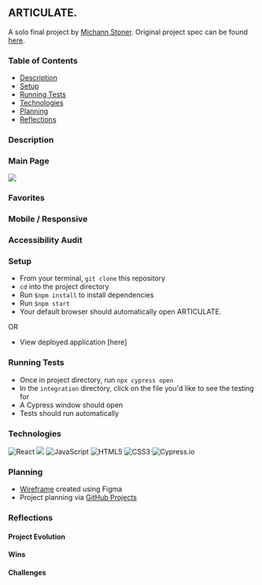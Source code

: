 ## ARTICULATE.
A solo final project by [Michann Stoner](https://github.com/michannstoner). Original project spec can be found [here](https://frontend.turing.edu/projects/module-3/niche-audience.html).

### Table of Contents
* [Description](#description)
* [Setup](#setup)
* [Running Tests](#runningtests)
* [Technologies](#technologies)
* [Planning](#planning)
* [Reflections](#reflections)


### Description



### Main Page
![](https://media.giphy.com/media/dhrOjLyEpHT0X0HYqn/giphy.gif)

### Favorites 

### Mobile / Responsive


### Accessibility Audit


### Setup
* From your terminal, `git clone` this repository  
* `cd` into the project directory
* Run `$npm install` to install dependencies
* Run `$npm start`
* Your default browser should automatically open ARTICULATE.

OR

* View deployed application [here]

### Running Tests
* Once in project directory, run `npx cypress open` 
* In the `integration` directory, click on the file you'd like to see the testing for 
* A Cypress window should open
* Tests should run automatically 

### Technologies
<p>
  <img alt="React" src="https://img.shields.io/badge/react%20-%2320232a.svg?&style=for-the-badge&logo=react&logoColor=%2361DAFB"/>

  <img src="https://img.shields.io/badge/React_Router-CA4245?style=for-the-badge&logo=react-router&logoColor=white"/>

  <img alt="JavaScript" src="https://img.shields.io/badge/javascript%20-%23323330.svg?&style=for-the-badge&logo=javascript&logoColor=%23F7DF1E"/>

  <img alt="HTML5" src="https://img.shields.io/badge/html5%20-%23E34F26.svg?&style=for-the-badge&logo=html5&logoColor=white"/>

  <img alt="CSS3" src="https://img.shields.io/badge/css3%20-%231572B6.svg?&style=for-the-badge&logo=css3&logoColor=white"/>

  <img alt="Cypress.io" src="https://camo.githubusercontent.com/bd9c528263673db09f67bcf3445ba8e5512cfb6829e966a31ef7a378933b231a/68747470733a2f2f696d672e736869656c64732e696f2f62616467652f2d437970726573732e696f2d626c61636b3f7374796c653d666f722d7468652d6261646765266c6f676f3d637970726573732e696f266c6f676f436f6c6f723d7768697465"/>
</p>

### Planning 
* [Wireframe](https://github.com/michannstoner/articulate/files/6627027/NA-wireframe.pdf) created using Figma
* Project planning via [GitHub Projects](https://github.com/michannstoner/articulate/projects/1)



### Reflections

#### Project Evolution


#### Wins 


#### Challenges
 
